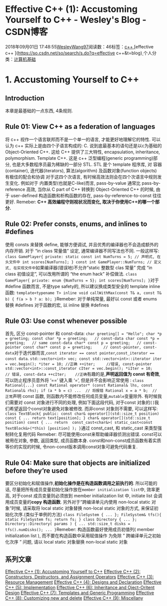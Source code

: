 
# Effective C++ (1): Accustoming Yourself to C++ - Wesley's Blog - CSDN博客


2018年09月01日 17:48:55[WesleyWang97](https://me.csdn.net/yinanmo5569)阅读数：46标签：[c++																](https://so.csdn.net/so/search/s.do?q=c++&t=blog)[effective c++																](https://so.csdn.net/so/search/s.do?q=effective c++&t=blog)[
							](https://so.csdn.net/so/search/s.do?q=c++&t=blog)个人分类：[计算机基础																](https://blog.csdn.net/yinanmo5569/article/category/7923781)



# 1. Accustoming Yourself to C++
## Introduction
本章是最基础的一点东西, 4条规则.
## Rule 01: View C++ as a federation of languages
将 c++ 视作一个语言联邦而不是一个单一的语言, 才能更好地理解它的特性. 可以认为 c++ 实际上是由四个子语言构成的:
C. 说到底最基本的语句还是以c为基础的
Object-Oriented C++. 这给 C++ 提供了三大特性, encapsulation, inheritance, polymorphism.
Template C++. 这是 c++ 泛型编程(generic programming)部分, 也是大多数程序员最为稀缺的一部分
STL. STL 是个 template 程序库, 对 容器(container), 迭代器(iterators), 算法(algorithm) 及函数对象(function objects) 有极佳的配合和协调
对于这四个次语言, 有时候高效法则会在四个次语言中规则发生变化. 例如对于 内置类型(也就是C-like)而言, pass-by-value 通常比 pass-by-reference 高效, 当你从 C part of C++ 转换到 Object-Oriented C++ 的时候, 由于 user-defined 构造函数和析构函数的存在, pass-by-reference-to-const 往往更好.
Remeber:
**C++ 高效编程守则视状况而变化, 取决于你使用C++的哪一个部分.**
## Rule 02: Prefer consts, enums, and inlines to \#defines
使用 consts 来替换 define, 能够方便调试, 并且优秀的编译器也不会造成额外的内存开销.
对于 “in class 常量值” 设定, 通常编译器不同写法也不同. 一般这样写:
`class GamePlayer{
private:
    static const int NumTurns = 5; // 声明式, 在头文件中
    int scores[NumTurns];
}
const int GamePlayer::NumTurns; // 定义式, 在实现文件中`如果编译器(错误地)不允许”static 整数型 clas 常量” 完成 “in class 初值设定”, 可以改用所谓的 “the enum hack” 补偿做法.
`class GamePlayer{
private:
    enum {NumTurns = 5};
    int scores[NumTurns];
}`对于 \#define 函数而言, 不是type safety的, 所以建议换成类型安全的 template inline 函数:
`template<typename T>
inline void callWithMax(const T& a, const T& b)
{
    f(a > b ? a: b);
}`Remeber:
对于单纯常量, 最好以 const 或者 enums 替换 \#defines
对于函数的宏, 以 inline 替换 \#defines
## Rule 03: Use const whenever possible
首先, 区分 const-pointer 和 const-data:
`char greeting[] = "Hello";
char *p = greeting;
const char *p = greeting;   // const-data
char const *p = greeting;   // same const-data
char* const p = greeting;   // const-pointer
const char* const p = greeting;     // const-pointer, const-data`对于迭代器而言,`const iterator == const pointer`,`const_iterator == const data`.
`std::vector<int> vec;
const std::vector<int>::iterator iter = vec.begin();
*iter = 10; //正确
++iter;     //错误, const-pointer
std::vector<int>::const_iterator cIter = vec.begin();
*iIter = 10;    // 错误, const-data
++cIter;    //正确`有趣的是,**声明返回值为 const 有奇效**, 可以防止程序员意外将 ‘==’ 键入乘 ‘=’, 但是并不会影响正常使用 :
`class Rational{...}
const Rational operator* (const Rational& lhs, const Rational& rhs);
if (a * b = c) ...  // 将报错
Rational x = a * b;  // 正常`声明 const 函数, 则函数内不能修改任何成员变量,`mutable`变量除外.  有时候我们需要对 const 对象进行不同的处理, 例如下面这段代码, 对于const 对象的`[]`我们希望返回个const对象避免对象被修改. 而非const 对象则不需要, 可以这样写:
`class TextBlock{
public:
    const char& operator[](std::size_t position) const
    {
        ...
        return text[position];
    }
    char& operator[](std::size_t position) const
    {
        ...
        return 
            const_cast<char&>(
                static_cast<const TextBlock&>(*this)
                    [position]
            );
    }`通过 const_cast, 和 static_cast 来类型强制转化复用代码
Remeber:
尽可能使用const来帮助编译器侦测出错误. const可以被用在对象, 参数, 返回类型, 成员函数本身.
const和non-const成员函数有着实质等价的实现的时候, 令non-const版本调用const对象可避免代码重复.
## Rule 04: Make sure that objects are initialized before they’re used
要区分初始化和赋值操作,**初始化操作是在构造函数调用之前执行的**. 所以可能的话, 尽量把所有成员变量初始化操作放在`member initialization list`中, 效率更高, 对于const 成员变量则必须放到 member initialization list 中, initiate list 会调用成员变量的**copy 构造函数**.
另外对于”跨编译单元内使用 non-local static 对象”时候, 请采取将 local static 对象替换 non-local static 对象的方式, 来保证初始化次序.(类似于单例的方法)
`class FileSystem { ... };
FileSystem& tfs(){
    static FileSystem fs;
    return fs;
}
class Directory { ... };
Directory::Directory( params )
{
    ...
    std::size_t disks = tfs().numDisks();
    ...
}`Remeber:
构造函数最好使用成员初值列( member initialization list ), 而不要在构造函数中采用赋值操作
为免除 ” 跨编译单元之初始化次序 ” 问题, 请以 local static 对象替换 non-local static 对象
## 系列文章
[Effective C++ (1): Accustoming Yourself to C++](https://blog.csdn.net/yinanmo5569/article/details/82289290)
[Effective C++ (2): Constructors, Destructors, and Assignment Operators](https://blog.csdn.net/yinanmo5569/article/details/82290194)
[Effective C++ (3): Resource Management](https://blog.csdn.net/yinanmo5569/article/details/82317019)
[Effective C++ (4): Designs and Declaration](https://blog.csdn.net/yinanmo5569/article/details/82317034)
[Effective C++ (5): Implementation](https://blog.csdn.net/yinanmo5569/article/details/82346893)
[Effective C++ (6): Inheritance and Oject-Oritent Design](https://blog.csdn.net/yinanmo5569/article/details/82351493)
[Effective C++ (7): Templates and Generic Programming](https://blog.csdn.net/yinanmo5569/article/details/82420021)
[Effective C++ (8): Customizing new and delete](https://blog.csdn.net/yinanmo5569/article/details/82419808)
[Effective C++ (9): Miscellany](https://blog.csdn.net/yinanmo5569/article/details/82419858)

